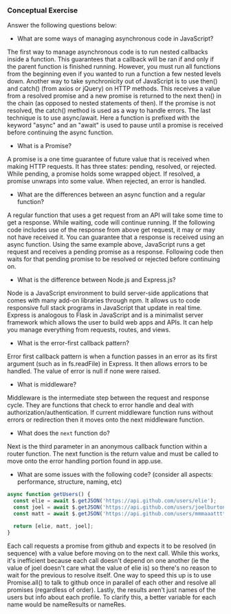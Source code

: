 ### Conceptual Exercise

Answer the following questions below:

- What are some ways of managing asynchronous code in JavaScript?

The first way to manage asynchronous code is to run nested callbacks inside a function. This guarantees that a callback will be ran if and only if the parent function is finished running. However, you must run all functions from the beginning even if you wanted to run a function a few nested levels down. Another way to take synchronicity out of JavaScript is to use then() and catch() (from axios or jQuery) on HTTP methods. This receives a value from a resolved promise and a new promise is returned to the next then() in the chain (as opposed to nested statements of then). If the promise is not resolved, the catch() method is used as a way to handle errors. The last technique is to use async/await. Here a function is prefixed with the keyword "async" and an "await" is used to pause until a promise is received before continuing the async function.

- What is a Promise?

A promise is a one time guarantee of future value that is received when making HTTP requests. It has three states: pending, resolved, or rejected. While pending, a promise holds some wrapped object. If resolved, a promise unwraps into some value. When rejected, an error is handled.

- What are the differences between an async function and a regular function?

A regular function that uses a get request from an API will take some time to get a response. While waiting, code will continue running. If the following code includes use of the response from above get request, it may or may not have received it. You can guarantee that a response is received using an async function. Using the same example above, JavaScript runs a get request and receives a pending promise as a response. Following code then waits for that pending promise to be resolved or rejected before continuing on.

- What is the difference between Node.js and Express.js?

Node is a JavaScript environment to build server-side applications that comes with many add-on libraries through npm. It allows us to code responsive full stack programs in JavaScript that update in real time. Express is analogous to Flask in JavaScript and is a minimalist server framework which allows the user to build web apps and APIs. It can help you manage everything from requests, routes, and views.

- What is the error-first callback pattern?

Error first callback pattern is when a function passes in an error as its first argument (such as in fs.readFile) in Express. It then allows errors to be handled. The value of error is null if none were raised.

- What is middleware?

Middleware is the intermediate step between the request and response cycle. They are functions that check to error handle and deal with authorization/authentication. If current middleware function runs without errors or redirection then it moves onto the next middleware function.

- What does the `next` function do?

Next is the third parameter in an anonymous callback function within a router function. The next function is the return value and must be called to move onto the error handling portion found in app.use.

- What are some issues with the following code? (consider all aspects: performance, structure, naming, etc)

```js
async function getUsers() {
  const elie = await $.getJSON('https://api.github.com/users/elie');
  const joel = await $.getJSON('https://api.github.com/users/joelburton');
  const matt = await $.getJSON('https://api.github.com/users/mmmaaatttttt');

  return [elie, matt, joel];
}
```
Each call requests a promise from github and expects it to be resolved (in sequence) with a value before moving on to the next call. While this works, it's inefficient because each call doesn't depend on one another (ie the value of joel doesn't care what the value of elie is) so there's no reason to wait for the previous to resolve itself. One way to speed this up is to use Promise.all() to talk to github once in parallel of each other and resolve all promises (regardless of order). Lastly, the results aren't just names of the users but info about each profile. To clarify this, a better variable for each name would be nameResults or nameRes.